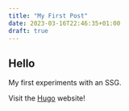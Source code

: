 ```yaml
---
title: "My First Post"
date: 2023-03-16T22:46:35+01:00
draft: true
---
```


## Hello

My first experiments with an SSG.

Visit the [Hugo](https://gohugo.io) website!